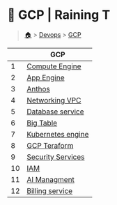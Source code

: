 # 🌈 GCP  | Raining T

> [🏠](/) > [Devops](/devops) > [GCP](/devops/GCP)

<table><thead><tr><th></th><th>GCP</th></tr></thead><tbody><tr><td>1</td><td><a href="/devops/GCP/01-Compute Engine">Compute Engine</a></td></tr><tr><td>2</td><td><a href="/devops/GCP/02-App Engine">App Engine</a></td></tr><tr><td>3</td><td><a href="/devops/GCP/03-Anthos">Anthos</a></td></tr><tr><td>4</td><td><a href="/devops/GCP/04-Networking-VPC">Networking VPC</a></td></tr><tr><td>5</td><td><a href="/devops/GCP/05-Database service">Database service</a></td></tr><tr><td>6</td><td><a href="/devops/GCP/06-Big Table">Big Table</a></td></tr><tr><td>7</td><td><a href="/devops/GCP/07-Kubernetes engine">Kubernetes engine</a></td></tr><tr><td>8</td><td><a href="/devops/GCP/09-GCP Teraform">GCP Teraform</a></td></tr><tr><td>9</td><td><a href="/devops/GCP/09-Security Services">Security Services</a></td></tr><tr><td>10</td><td><a href="/devops/GCP/10-IAM">IAM</a></td></tr><tr><td>11</td><td><a href="/devops/GCP/11-AI Managment">AI Managment</a></td></tr><tr><td>12</td><td><a href="/devops/GCP/12-Billing service">Billing service</a></td></tr></tbody></table>

